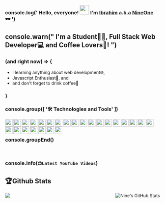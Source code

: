 ﻿### console.log(' Hello, everyone! [<img src="https://raw.githubusercontent.com/MartinHeinz/MartinHeinz/master/wave.gif" width="30px">](https://github.com/NineOne-Code/NineOne-Code) I'm [Ibrahim](https://www.instagram.com/ibrahim.attamimi) a.k.a [NineOne](https://www.instagram.com/nineone.code) 🕶 ')

## console.warn(" I'm a Student👨‍🎓, Full Stack Web Developer💻 and Coffee Lovers🤣! ")

### (and right now) => {

- I learning anything about web development🌐,
- Javascript Enthusiast🧠, and
- and don't forget to drink coffee🍺
  <br/>

### }

### console.group([ '🛠 Technologies and Tools' ])

<img align="left" height="24" width="24" src="https://cdn.jsdelivr.net/npm/simple-icons@v4/icons/javascript.svg" />
<img align="left" height="24" width="24" src="https://cdn.jsdelivr.net/npm/simple-icons@v4/icons/node-dot-js.svg" />
<img align="left" height="24" width="24" src="https://cdn.jsdelivr.net/npm/simple-icons@v4/icons/dart.svg" />
<img align="left" height="24" width="24" src="https://cdn.jsdelivr.net/npm/simple-icons@v4/icons/php.svg" />
<img align="left" height="24" width="24" src="https://cdn.jsdelivr.net/npm/simple-icons@v4/icons/html5.svg" />
<img align="left" height="24" width="24" src="https://cdn.jsdelivr.net/npm/simple-icons@v4/icons/css3.svg" />
<img align="left" height="24" width="24" src="https://cdn.jsdelivr.net/npm/simple-icons@v4/icons/sass.svg" />
<img align="left" height="24" width="24" src="https://cdn.jsdelivr.net/npm/simple-icons@v4/icons/react.svg" />
<img align="left" height="24" width="24" src="https://cdn.jsdelivr.net/npm/simple-icons@v4/icons/express.svg" />
<img align="left" height="24" width="24" src="https://cdn.jsdelivr.net/npm/simple-icons@v4/icons/adonisjs.svg" />
<img align="left" height="24" width="24" src="https://cdn.jsdelivr.net/npm/simple-icons@v4/icons/flutter.svg" />
<img align="left" height="24" width="24" src="https://cdn.jsdelivr.net/npm/simple-icons@v4/icons/bootstrap.svg" />
<img align="left" height="24" width="24" src="https://cdn.jsdelivr.net/npm/simple-icons@v4/icons/tailwindcss.svg" />
<img align="left" height="24" width="24" src="https://cdn.jsdelivr.net/npm/simple-icons@v4/icons/codeigniter.svg" />
<img align="left" height="24" width="24" src="https://cdn.jsdelivr.net/npm/simple-icons@v4/icons/laravel.svg" />
<img align="left" height="24" width="24" src="https://cdn.jsdelivr.net/npm/simple-icons@v4/icons/lumen.svg" />
<img align="left" height="24" width="24" src="https://cdn.jsdelivr.net/npm/simple-icons@v4/icons/xampp.svg" />
<img align="left" height="24" width="24" src="https://cdn.jsdelivr.net/npm/simple-icons@v4/icons/mysql.svg" />
<img align="left" height="24" width="24" src="https://cdn.jsdelivr.net/npm/simple-icons@v4/icons/mongodb.svg" />
<img align="left" height="24" width="24" src="https://cdn.jsdelivr.net/npm/simple-icons@v4/icons/json.svg" />
<img align="left" height="24" width="24" src="https://cdn.jsdelivr.net/npm/simple-icons@v4/icons/figma.svg" />
<img align="left" height="24" width="24" src="https://cdn.jsdelivr.net/npm/simple-icons@v4/icons/visualstudiocode.svg" />
<img align="left" height="24" width="24" src="https://cdn.jsdelivr.net/npm/simple-icons@v4/icons/postman.svg" />
<img align="left" height="24" width="24" src="https://cdn.jsdelivr.net/npm/simple-icons@v4/icons/linuxmint.svg" />
<img align="left" height="24" width="24" src="https://cdn.jsdelivr.net/npm/simple-icons@v4/icons/windows.svg" />
<br/>
<br/>

### console.groupEnd()

<br />

### console.info(`📺Latest YouTube Videos`)
<!-- YOUTUBE-VIDEOS-LIST:START -->
<!-- YOUTUBE-VIDEOS-LIST:END -->

## 🏆Github Stats

<img align="center" src="https://github-readme-stats.vercel.app/api/top-langs/?username=NineOne-Code&theme=radical" /> <img align="right" src="https://github-readme-stats.vercel.app/api?username=NineOne-Code&theme=radical" alt="Nine's GitHub Stats" />

<!-- <br/>
<br/>
<a href="https://github.com/NineOne-Code/server-cv-fajar"><img align="center" src="https://github-readme-stats.vercel.app/api/pin/?username=NineOne-Code&repo=server-cv-fajar&theme=dark" /></a> <a href="https://github.com/NineOne-Code/ci4-resto-app"><img align="center" src="https://github-readme-stats.vercel.app/api/pin/?username=NineOne-Code&repo=ci4-resto-app&theme=dark" /></a> -->
